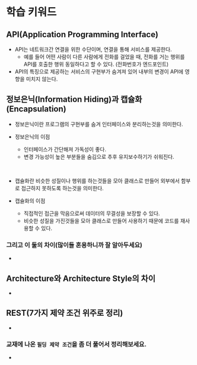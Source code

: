 # 학습 키워드
## API(Application Programming Interface)
- API는 네트워크간 연결을 위한 수단이며, 연결을 통해 서비스를 제공한다.
    - 예를 들어 어떤 사람이 다른 사람에게 전화를 걸었을 때, 전화를 거는 행위를 API를 호출한 행위 동일하다고 할 수 있다. (전화번호가 엔드포인트)
- API의 특징으로 제공하는 서비스의 구현부가 숨겨져 있어 내부의 변경이 API에 영향을 미치지 않는다.

## 정보은닉(Information Hiding)과 캡슐화(Encapsulation)
- 정보은닉이란 프로그램의 구현부를 숨겨 인터페이스와 분리하는것을 의미한다.

- 정보은닉의 이점
    - 인터페이스가 간단해져 가독성이 좋다.
    - 변경 가능성이 높은 부분들을 숨김으로 추후 유지보수하기가 쉬워진다.

<br>

- 캡슐화란 비슷한 성질이나 행위를 하는것들을 모아 클래스로 만들어 외부에서 함부로 접근하지 못하도록 하는것을 의미한다.

- 캡슐화의 이점
    - 직접적인 접근을 막음으로써 데이터의 무결성을 보장할 수 있다.
    - 비슷한 성질을 가진것들을 모아 클래스로 만들어 사용하기 때문에 코드를 재사용할 수 있다.

### 그리고 이 둘의 차이(많이들 혼용하니까 잘 알아두세요)
- 

## Architecture와 Architecture Style의 차이
- 

## REST(7가지 제약 조건 위주로 정리)
- 

### 교재에 나온 `필딩 제약 조건`을 좀 더 풀어서 정리해보세요.
- 